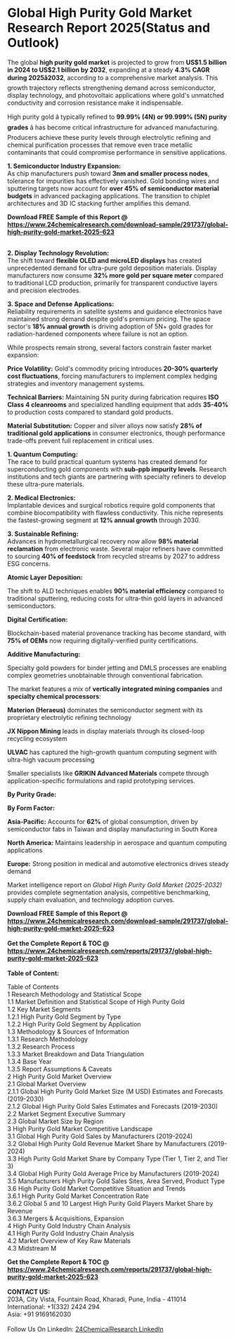 <h1>Global High Purity Gold Market Research Report 2025(Status and Outlook)</h1><p>The global <strong>high purity gold market</strong> is projected to grow from <strong>US$1.5 billion in 2024 to US$2.1 billion by 2032</strong>, expanding at a steady <strong>4.3% CAGR during 2025â2032</strong>, according to a comprehensive market analysis. This growth trajectory reflects strengthening demand across semiconductor, display technology, and photovoltaic applications where gold's unmatched conductivity and corrosion resistance make it indispensable.</p><p>High purity gold â typically refined to <strong>99.99% (4N) or 99.999% (5N) purity grades</strong> â has become critical infrastructure for advanced manufacturing. Producers achieve these purity levels through electrolytic refining and chemical purification processes that remove even trace metallic contaminants that could compromise performance in sensitive applications.</p><p><strong>1. Semiconductor Industry Expansion:</strong><br>
As chip manufacturers push toward <strong>3nm and smaller process nodes</strong>, tolerance for impurities has effectively vanished. Gold bonding wires and sputtering targets now account for <strong>over 45% of semiconductor material budgets</strong> in advanced packaging applications. The transition to chiplet architectures and 3D IC stacking further amplifies this demand.</p><div><b>Download FREE Sample of this Report @ 
            <a href="https://www.24chemicalresearch.com/download-sample/291737/global-high-purity-gold-market-2025-623">
            https://www.24chemicalresearch.com/download-sample/291737/global-high-purity-gold-market-2025-623</a></b></div><br><p><strong>2. Display Technology Revolution:</strong><br>
The shift toward <strong>flexible OLED and microLED displays</strong> has created unprecedented demand for ultra-pure gold deposition materials. Display manufacturers now consume <strong>32% more gold per square meter</strong> compared to traditional LCD production, primarily for transparent conductive layers and precision electrodes.</p><p><strong>3. Space and Defense Applications:</strong><br>
Reliability requirements in satellite systems and guidance electronics have maintained strong demand despite gold's premium pricing. The space sector's <strong>18% annual growth</strong> is driving adoption of 5N+ gold grades for radiation-hardened components where failure is not an option.</p><p>While prospects remain strong, several factors constrain faster market expansion:</p><p><strong>Price Volatility:</strong> Gold's commodity pricing introduces <strong>20-30% quarterly cost fluctuations</strong>, forcing manufacturers to implement complex hedging strategies and inventory management systems.</p><p><strong>Technical Barriers:</strong> Maintaining 5N purity during fabrication requires <strong>ISO Class 4 cleanrooms</strong> and specialized handling equipment that adds <strong>35-40%</strong> to production costs compared to standard gold products.</p><p><strong>Material Substitution:</strong> Copper and silver alloys now satisfy <strong>28% of traditional gold applications</strong> in consumer electronics, though performance trade-offs prevent full replacement in critical uses.</p><p><strong>1. Quantum Computing:</strong><br>
The race to build practical quantum systems has created demand for superconducting gold components with <strong>sub-ppb impurity levels</strong>. Research institutions and tech giants are partnering with specialty refiners to develop these ultra-pure materials.</p><p><strong>2. Medical Electronics:</strong><br>
Implantable devices and surgical robotics require gold components that combine biocompatibility with flawless conductivity. This niche represents the fastest-growing segment at <strong>12% annual growth</strong> through 2030.</p><p><strong>3. Sustainable Refining:</strong><br>
Advances in hydrometallurgical recovery now allow <strong>98% material reclamation</strong> from electronic waste. Several major refiners have committed to sourcing <strong>40% of feedstock</strong> from recycled streams by 2027 to address ESG concerns.</p><p><strong>Atomic Layer Deposition:</strong> </p><p>The shift to ALD techniques enables <strong>90% material efficiency</strong> compared to traditional sputtering, reducing costs for ultra-thin gold layers in advanced semiconductors.</p><p><strong>Digital Certification:</strong></p><p>Blockchain-based material provenance tracking has become standard, with <strong>75% of OEMs</strong> now requiring digitally-verified purity certifications.</p><p><strong>Additive Manufacturing:</strong></p><p>Specialty gold powders for binder jetting and DMLS processes are enabling complex geometries unobtainable through conventional fabrication.</p><p>The market features a mix of <strong>vertically integrated mining companies</strong> and <strong>specialty chemical processors</strong>:</p><p><strong>Materion (Heraeus)</strong> dominates the semiconductor segment with its proprietary electrolytic refining technology</p><p><strong>JX Nippon Mining</strong> leads in display materials through its closed-loop recycling ecosystem</p><p><strong>ULVAC</strong> has captured the high-growth quantum computing segment with ultra-high vacuum processing</p><p>Smaller specialists like <strong>GRIKIN Advanced Materials</strong> compete through application-specific formulations and rapid prototyping services.</p><p><strong>By Purity Grade:</strong></p><p><strong>By Form Factor:</strong></p><p><strong>Asia-Pacific:</strong> Accounts for <strong>62%</strong> of global consumption, driven by semiconductor fabs in Taiwan and display manufacturing in South Korea</p><p><strong>North America:</strong> Maintains leadership in aerospace and quantum computing applications</p><p><strong>Europe:</strong> Strong position in medical and automotive electronics drives steady demand</p><p>Market intelligence report on <em>Global High Purity Gold Market (2025-2032)</em> provides complete segmentation analysis, competitive benchmarking, supply chain evaluation, and technology adoption curves.</p><div><b>Download FREE Sample of this Report @ 
            <a href="https://www.24chemicalresearch.com/download-sample/291737/global-high-purity-gold-market-2025-623">
            https://www.24chemicalresearch.com/download-sample/291737/global-high-purity-gold-market-2025-623</a></b></div><br><div><b>Get the Complete Report & TOC @ 
            <a href="https://www.24chemicalresearch.com/reports/291737/global-high-purity-gold-market-2025-623">
            https://www.24chemicalresearch.com/reports/291737/global-high-purity-gold-market-2025-623</a></b></div><br>
            <b>Table of Content:</b><p>Table of Contents<br />
1 Research Methodology and Statistical Scope<br />
1.1 Market Definition and Statistical Scope of High Purity Gold<br />
1.2 Key Market Segments<br />
1.2.1 High Purity Gold Segment by Type<br />
1.2.2 High Purity Gold Segment by Application<br />
1.3 Methodology & Sources of Information<br />
1.3.1 Research Methodology<br />
1.3.2 Research Process<br />
1.3.3 Market Breakdown and Data Triangulation<br />
1.3.4 Base Year<br />
1.3.5 Report Assumptions & Caveats<br />
2 High Purity Gold Market Overview<br />
2.1 Global Market Overview<br />
2.1.1 Global High Purity Gold Market Size (M USD) Estimates and Forecasts (2019-2030)<br />
2.1.2 Global High Purity Gold Sales Estimates and Forecasts (2019-2030)<br />
2.2 Market Segment Executive Summary<br />
2.3 Global Market Size by Region<br />
3 High Purity Gold Market Competitive Landscape<br />
3.1 Global High Purity Gold Sales by Manufacturers (2019-2024)<br />
3.2 Global High Purity Gold Revenue Market Share by Manufacturers (2019-2024)<br />
3.3 High Purity Gold Market Share by Company Type (Tier 1, Tier 2, and Tier 3)<br />
3.4 Global High Purity Gold Average Price by Manufacturers (2019-2024)<br />
3.5 Manufacturers High Purity Gold Sales Sites, Area Served, Product Type<br />
3.6 High Purity Gold Market Competitive Situation and Trends<br />
3.6.1 High Purity Gold Market Concentration Rate<br />
3.6.2 Global 5 and 10 Largest High Purity Gold Players Market Share by Revenue<br />
3.6.3 Mergers & Acquisitions, Expansion<br />
4 High Purity Gold Industry Chain Analysis<br />
4.1 High Purity Gold Industry Chain Analysis<br />
4.2 Market Overview of Key Raw Materials<br />
4.3 Midstream M</p><div><b>Get the Complete Report & TOC @ 
            <a href="https://www.24chemicalresearch.com/reports/291737/global-high-purity-gold-market-2025-623">
            https://www.24chemicalresearch.com/reports/291737/global-high-purity-gold-market-2025-623</a></b></div><br><b>CONTACT US:</b><br>
            203A, City Vista, Fountain Road, Kharadi, Pune, India - 411014<br>
            International: +1(332) 2424 294<br>
            Asia: +91 9169162030 <br><br>
            Follow Us On LinkedIn: <a href="https://www.linkedin.com/company/24chemicalresearch/">24ChemicalResearch LinkedIn</a>